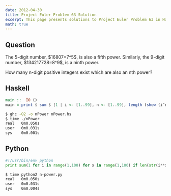 ```yaml
---
date: 2012-04-30
title: Project Euler Problem 63 Solution
excerpt: This page presents solutions to Project Euler Problem 63 in Haskell and Python.
math: true
---
```



## Question

<p>
The 5-digit number, $16807=7^5$, is also a fifth power. Similarly, the 9-digit number, $134217728=8^9$, is a ninth power.
</p>

<p>
How many n-digit positive integers exist which are also an nth power?
</p>






## Haskell

```haskell
main ::  IO ()
main = print $ sum $ [1 | i <- [1..99], n <- [1..99], length (show (i^n)) == n]
```


```bash
$ ghc -O2 -o nPower nPower.hs
$ time ./nPower
real   0m0.050s
user   0m0.031s
sys    0m0.001s
```



## Python

```python
#!/usr/bin/env python
print sum(1 for i in range(1,100) for x in range(1,100) if len(str(i**x)) == x)
```


```bash
$ time python2 n-power.py
real   0m0.050s
user   0m0.031s
sys    0m0.004s
```


